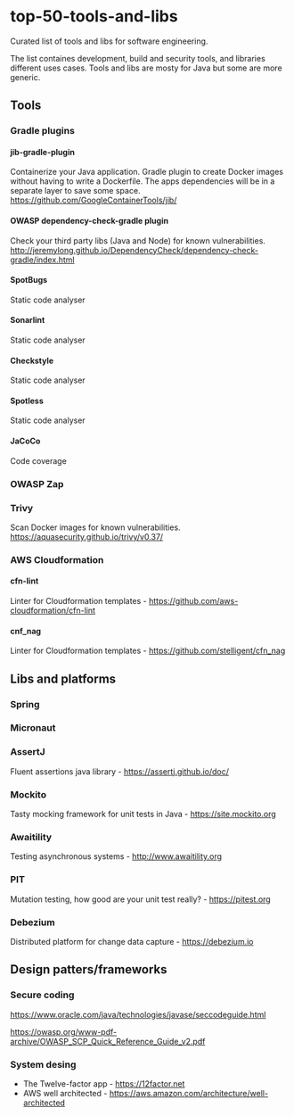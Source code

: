 # top-50-tools-and-libs
Curated list of tools and libs for software engineering. 

The list containes development, build and security tools, and libraries different uses cases.
Tools and libs are mosty for Java but some are more generic.

## Tools

### Gradle plugins
#### jib-gradle-plugin
Containerize your Java application.
Gradle plugin to create Docker images without having to write a Dockerfile. The apps dependencies will be in a separate layer to save some space.
https://github.com/GoogleContainerTools/jib/

#### OWASP dependency-check-gradle plugin
Check your third party libs (Java and Node) for known vulnerabilities.
http://jeremylong.github.io/DependencyCheck/dependency-check-gradle/index.html

#### SpotBugs
Static code analyser
#### Sonarlint
Static code analyser
#### Checkstyle
Static code analyser
#### Spotless
Static code analyser
#### JaCoCo
Code coverage

### OWASP Zap
### Trivy
Scan Docker images for known vulnerabilities.
https://aquasecurity.github.io/trivy/v0.37/

### AWS Cloudformation
#### cfn-lint
Linter for Cloudformation templates - https://github.com/aws-cloudformation/cfn-lint
#### cnf_nag
Linter for Cloudformation templates - https://github.com/stelligent/cfn_nag

## Libs and platforms
### Spring
### Micronaut
### AssertJ
Fluent assertions java library - https://assertj.github.io/doc/
### Mockito
Tasty mocking framework for unit tests in Java - https://site.mockito.org
### Awaitility
Testing asynchronous systems - http://www.awaitility.org
### PIT
Mutation testing, how good are your unit test really? - https://pitest.org
### Debezium
Distributed platform for change data capture - https://debezium.io

## Design patters/frameworks
### Secure coding
https://www.oracle.com/java/technologies/javase/seccodeguide.html

https://owasp.org/www-pdf-archive/OWASP_SCP_Quick_Reference_Guide_v2.pdf

### System desing
* The Twelve-factor app - https://12factor.net
* AWS well architected - https://aws.amazon.com/architecture/well-architected

